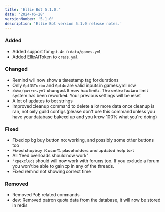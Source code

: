 ```yaml
---
title: 'Ellie Bot 5.1.0.'
date: '2024-06-28'
versionNumber: '5.1.0'
description: 'Ellie Bot version 5.1.0 release notes.'
---
```


### Added

- Added support for `gpt-4o` in `data/games.yml`
- Added EllieAiToken to `creds.yml`


### Changed

- Remind will now show a timestamp tag for durations
- Only `Gpt35Turbo` and `Gpt4o` are valid inputs in games.yml now
- `data/patron.yml` changed. It now has limits. The entire feature limit system has been reworked. Your previous settings will be reset
- A lot of updates to bot strings
- Improved cleanup command to delete a lot more data once cleanup is ran, not only guild configs (please don't use this command unless you have your database bakced up and you know 100% what you're doing)

### Fixed

- Fixed xp bg buy button not working, and possibly some other buttons too
- Fixed shopbuy %user% placeholders and updated help text
- All 'feed overloads should now work"
- `'xpexclude` should will now work with forums too. If you exclude a forum you won't be able to gain xp in any of the threads.
- Fixed remind not showing correct time

### Removed

- Removed PoE related commands
- dev: Removed patron quota data from the database, it will now be stored in redis